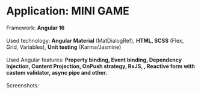 # Application: MINI GAME
Framework: **Angular 16**<br /><br />
Used technology: **Angular Material** (MatDialogRef), **HTML, SCSS** (Flex, Grid, Variables), **Unit testing** (Karma/Jasmine)<br /><br />
Used Angular features: **Property binding, Event binding, Dependency Injection, Content Projection, OnPush strategy, RxJS, , Reactive form with castom validator, async pipe and other.**<br /><br />
Screenshots:<br /><br />
